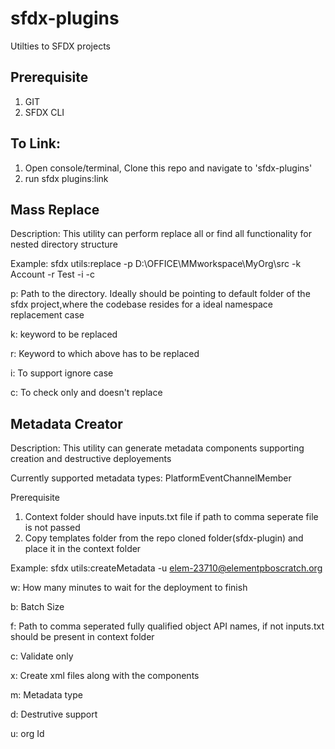 sfdx-plugins
============

Utilties to SFDX projects

Prerequisite
------------

1. GIT
2. SFDX CLI

To Link:
---------

1. Open console/terminal, Clone this repo and navigate to 'sfdx-plugins'
2. run sfdx plugins:link


Mass Replace 
------------
Description: This utility can perform  replace all or find all functionality for nested directory structure

Example: sfdx utils:replace -p D:\OFFICE\MMworkspace\MyOrg\src -k Account -r Test -i -c

p: Path to the directory. Ideally should be pointing to default folder of the sfdx project,where the codebase resides for a ideal namespace replacement case

k: keyword to be replaced

r: Keyword to which above has to be replaced

i: To support ignore case

c: To check only and doesn't replace



Metadata Creator
-----------------
Description: This utility can generate metadata components supporting creation and destructive deployements

Currently supported metadata types: PlatformEventChannelMember

Prerequisite
1. Context folder should have inputs.txt file if path to comma seperate file is not passed
2. Copy templates folder from the  repo cloned folder(sfdx-plugin) and place it in the context folder

Example: sfdx utils:createMetadata -u elem-23710@elementpboscratch.org 

w: How many minutes to wait for the deployment to finish

b: Batch Size

f: Path to comma seperated fully qualified object API names, if not inputs.txt should be present in context folder 

c: Validate only

x: Create xml files along with the components

m: Metadata type

d: Destrutive support

u: org Id









